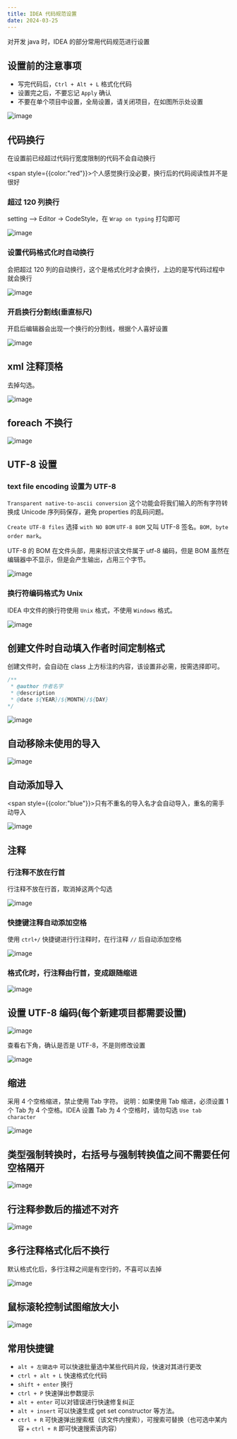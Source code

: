 ```yaml
---
title: IDEA 代码规范设置
date: 2024-03-25
---
```


对开发 java 时，IDEA 的部分常用代码规范进行设置

## 设置前的注意事项

- 写完代码后，`Ctrl + Alt + L` 格式化代码
- 设置完之后，不要忘记 `Apply` 确认
- 不要在单个项目中设置，全局设置，请关闭项目，在如图所示处设置

![image](https://jsonq.top/cdn-static/2025/02/25/1740465683389-nkltc4la.png)

## 代码换行

在设置前已经超过代码行宽度限制的代码不会自动换行

<span style={{color:"red"}}>个人感觉换行没必要，换行后的代码阅读性并不是很好</span>

### 超过 120 列换行

setting —> Editor -> CodeStyle，在 `Wrap on typing` 打勾即可

![image](https://jsonq.top/cdn-static/2025/02/25/1740465683494-a9hvgoaz.png)

### 设置代码格式化时自动换行

会把超过 120 列的自动换行，这个是格式化时才会换行，上边的是写代码过程中就会换行

![image](https://jsonq.top/cdn-static/2025/02/25/1740465683628-o8zv7g5v.png)

### 开启换行分割线(垂直标尺)

开启后编辑器会出现一个换行的分割线，根据个人喜好设置

![image](https://jsonq.top/cdn-static/2025/02/25/1740465683764-a2329gfk.png)

## xml 注释顶格

去掉勾选。

![image](https://jsonq.top/cdn-static/2025/02/25/1740476994703-qgomwu2h.png)

## foreach 不换行

![image](https://jsonq.top/cdn-static/2025/02/25/1740465683883-gi2aq4di.png)

## UTF-8 设置

### text file encoding 设置为 UTF-8

`Transparent native-to-ascii conversion` 这个功能会将我们输入的所有字符转换成 Unicode 序列码保存，避免 properties 的乱码问题。

`Create UTF-8 files` 选择 `with NO BOM` `UTF-8 BOM` 又叫 UTF-8 签名。`BOM, byte order mark`。

UTF-8 的 BOM 在文件头部，用来标识该文件属于 utf-8 编码，但是 BOM 虽然在编辑器中不显示，但是会产生输出，占用三个字节。

![image](https://jsonq.top/cdn-static/2025/02/25/1740465684064-711l59ak.png)

### 换行符编码格式为 Unix

IDEA 中文件的换行符使用 `Unix` 格式，不使用 `Windows` 格式。

![image](https://jsonq.top/cdn-static/2025/02/25/1740465684226-lndhg4f8.png)

## 创建文件时自动填入作者时间定制格式

创建文件时，会自动在 class 上方标注的内容，该设置非必需，按需选择即可。

```java
/**
 * @author 作者名字
 * @description
 * @date ${YEAR}/${MONTH}/${DAY}
*/
```

![image](https://jsonq.top/cdn-static/2025/02/25/1740465684346-2nunedgu.png)

## 自动移除未使用的导入

![image](https://jsonq.top/cdn-static/2025/02/25/1740476994849-beyzlwql.png)

## 自动添加导入

<span style={{color:"blue"}}>只有不重名的导入名才会自动导入，重名的需手动导入</span>

![image](https://jsonq.top/cdn-static/2025/02/25/1740465684446-r8g8gzno.png)

## 注释

### 行注释不放在行首

行注释不放在行首，取消掉这两个勾选

![image](https://jsonq.top/cdn-static/2025/02/25/1740465684561-sbe91lg4.png)

### 快捷键注释自动添加空格

使用 `ctrl+/` 快捷键进行行注释时，在行注释 `//` 后自动添加空格

![image](https://jsonq.top/cdn-static/2025/02/25/1740465684729-wr3gdslt.png)

### 格式化时，行注释由行首，变成跟随缩进

![image](https://jsonq.top/cdn-static/2025/02/25/1740465684868-8od39xhe.png)

## 设置 UTF-8 编码(每个新建项目都需要设置)

![image](https://jsonq.top/cdn-static/2025/02/25/1740465685033-6mve1vlf.png)

查看右下角，确认是否是 UTF-8，不是则修改设置

![image](https://jsonq.top/cdn-static/2025/02/25/1740465685181-2phfzvyh.png)

## 缩进

采用 4 个空格缩进，禁止使用 Tab 字符。 说明：如果使用 Tab 缩进，必须设置 1 个 Tab 为 4 个空格。IDEA 设置 Tab 为 4 个空格时，请勿勾选 `Use tab character`

![image](https://jsonq.top/cdn-static/2025/02/25/1740465685289-0wg3029l.png)

## 类型强制转换时，右括号与强制转换值之间不需要任何空格隔开

![image](https://jsonq.top/cdn-static/2025/02/25/1740465685449-yakqs690.png)

## 行注释参数后的描述不对齐

![image](https://jsonq.top/cdn-static/2025/02/25/1740476994953-i8fsgg1t.png)

## 多行注释格式化后不换行

默认格式化后，多行注释之间是有空行的，不喜可以去掉

![image](https://jsonq.top/cdn-static/2025/02/25/1740465685632-doroflmc.png)

## 鼠标滚轮控制试图缩放大小

![image](https://jsonq.top/cdn-static/2025/02/25/1740476995055-4gwzmo1d.png)

## 常用快捷键

- `alt + 左键选中` 可以快速批量选中某些代码片段，快速对其进行更改
- `ctrl + alt + L` 快速格式化代码
- `shift + enter` 换行
- `ctrl + P` 快速弹出参数提示
- `alt + enter` 可以对错误进行快速修复纠正
- `alt + insert` 可以快速生成 get set constructor 等方法。
- `ctrl + R` 可快速弹出搜索框（该文件内搜索），可搜索可替换（也可选中某内容 + `ctrl + R` 即可快速搜索该内容）
